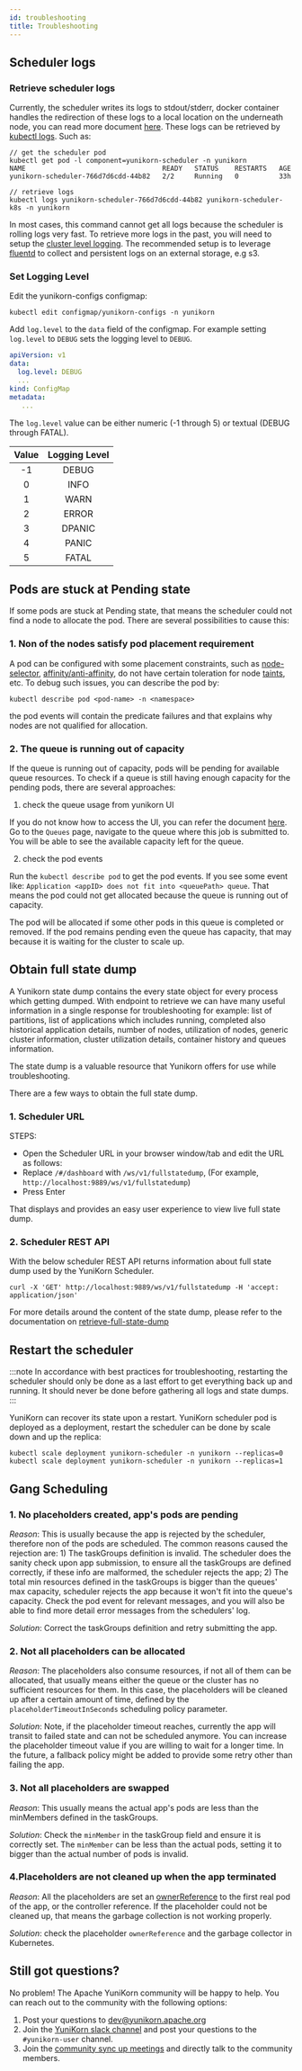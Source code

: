 ```yaml
---
id: troubleshooting
title: Troubleshooting
---
```


<!--
 * Licensed to the Apache Software Foundation (ASF) under one
 * or more contributor license agreements.  See the NOTICE file
 * distributed with this work for additional information
 * regarding copyright ownership.  The ASF licenses this file
 * to you under the Apache License, Version 2.0 (the
 * "License"); you may not use this file except in compliance
 * with the License.  You may obtain a copy of the License at
 *
 *     http://www.apache.org/licenses/LICENSE-2.0
 *
 * Unless required by applicable law or agreed to in writing, software
 * distributed under the License is distributed on an "AS IS" BASIS,
 * WITHOUT WARRANTIES OR CONDITIONS OF ANY KIND, either express or implied.
 * See the License for the specific language governing permissions and
 * limitations under the License.
 -->
 
## Scheduler logs

### Retrieve scheduler logs

Currently, the scheduler writes its logs to stdout/stderr, docker container handles the redirection of these logs to a
local location on the underneath node, you can read more document [here](https://docs.docker.com/config/containers/logging/configure/).
These logs can be retrieved by [kubectl logs](https://kubernetes.io/docs/reference/generated/kubectl/kubectl-commands#logs). Such as:

```shell script
// get the scheduler pod
kubectl get pod -l component=yunikorn-scheduler -n yunikorn
NAME                                  READY   STATUS    RESTARTS   AGE
yunikorn-scheduler-766d7d6cdd-44b82   2/2     Running   0          33h

// retrieve logs
kubectl logs yunikorn-scheduler-766d7d6cdd-44b82 yunikorn-scheduler-k8s -n yunikorn
```

In most cases, this command cannot get all logs because the scheduler is rolling logs very fast. To retrieve more logs in
the past, you will need to setup the [cluster level logging](https://kubernetes.io/docs/concepts/cluster-administration/logging/#cluster-level-logging-architectures).
The recommended setup is to leverage [fluentd](https://www.fluentd.org/) to collect and persistent logs on an external storage, e.g s3. 

### Set Logging Level

Edit the yunikorn-configs configmap:

```shell script
kubectl edit configmap/yunikorn-configs -n yunikorn
```

Add `log.level` to the `data` field of the configmap. For example setting `log.level` to `DEBUG` sets the logging
level to `DEBUG`.

```yaml
apiVersion: v1
data:
  log.level: DEBUG
  ...
kind: ConfigMap
metadata:
   ...
```

The `log.level` value can be either numeric (-1 through 5) or textual (DEBUG through FATAL).

| Value  | Logging Level |
|:------:|:-------------:|
|   -1   |     DEBUG     | 
|    0   |     INFO      |
|    1   |     WARN      |
|    2   |     ERROR     |
|    3   |     DPANIC    |
|    4   |     PANIC     |
|    5   |     FATAL     |

## Pods are stuck at Pending state

If some pods are stuck at Pending state, that means the scheduler could not find a node to allocate the pod. There are
several possibilities to cause this:

### 1. Non of the nodes satisfy pod placement requirement

A pod can be configured with some placement constraints, such as [node-selector](https://kubernetes.io/docs/concepts/scheduling-eviction/assign-pod-node/#nodeselector),
[affinity/anti-affinity](https://kubernetes.io/docs/concepts/scheduling-eviction/assign-pod-node/#affinity-and-anti-affinity),
do not have certain toleration for node [taints](https://kubernetes.io/docs/concepts/scheduling-eviction/taint-and-toleration/), etc.
To debug such issues, you can describe the pod by:

```shell script
kubectl describe pod <pod-name> -n <namespace>
```

the pod events will contain the predicate failures and that explains why nodes are not qualified for allocation.

### 2. The queue is running out of capacity

If the queue is running out of capacity, pods will be pending for available queue resources. To check if a queue is still
having enough capacity for the pending pods, there are several approaches:

1) check the queue usage from yunikorn UI

If you do not know how to access the UI, you can refer the document [here](../get_started/get_started.md#access-the-web-ui). Go
to the `Queues` page, navigate to the queue where this job is submitted to. You will be able to see the available capacity
left for the queue.

2) check the pod events

Run the `kubectl describe pod` to get the pod events. If you see some event like:
`Application <appID> does not fit into <queuePath> queue`. That means the pod could not get allocated because the queue
is running out of capacity.

The pod will be allocated if some other pods in this queue is completed or removed. If the pod remains pending even
the queue has capacity, that may because it is waiting for the cluster to scale up.

## Obtain full state dump

A Yunikorn state dump contains the every state object for every process which getting dumped. With endpoint to retrieve we can have many useful information in a single response for troubleshooting for example:  list of partitions, list of applications which includes running, completed also historical application details, number of nodes, utilization of nodes, generic cluster information, cluster utilization details, container history and queues information. 

The state dump is a valuable resource that Yunikorn offers for use while troubleshooting.

There are a few ways to obtain the full state dump.

### 1. Scheduler URL

STEPS:
* Open the Scheduler URL in your browser window/tab and edit the URL as follows:
* Replace `/#/dashboard` with `/ws/v1/fullstatedump`, (For example, `http://localhost:9889/ws/v1/fullstatedump`)
* Press Enter

That displays and provides an easy user experience to view live full state dump.

### 2. Scheduler REST API  

With the below scheduler REST API returns information about full state dump used by the YuniKorn Scheduler.

`curl -X 'GET' http://localhost:9889/ws/v1/fullstatedump -H 'accept: application/json'`

For more details around the content of the state dump, please refer to the documentation on [retrieve-full-state-dump](api/scheduler.md#retrieve-full-state-dump)

## Restart the scheduler

:::note
In accordance with best practices for troubleshooting, restarting the scheduler should only be done as a last effort to get everything back up and running. It should never be done before gathering all logs and state dumps.
:::

YuniKorn can recover its state upon a restart. YuniKorn scheduler pod is deployed as a deployment, restart the scheduler
can be done by scale down and up the replica:

```shell script
kubectl scale deployment yunikorn-scheduler -n yunikorn --replicas=0
kubectl scale deployment yunikorn-scheduler -n yunikorn --replicas=1
```

## Gang Scheduling

### 1. No placeholders created, app's pods are pending

*Reason*: This is usually because the app is rejected by the scheduler, therefore non of the pods are scheduled.
The common reasons caused the rejection are: 1) The taskGroups definition is invalid. The scheduler does the
sanity check upon app submission, to ensure all the taskGroups are defined correctly, if these info are malformed,
the scheduler rejects the app; 2) The total min resources defined in the taskGroups is bigger than the queues' max
capacity, scheduler rejects the app because it won't fit into the queue's capacity. Check the pod event for relevant messages,
and you will also be able to find more detail error messages from the schedulers' log.

*Solution*: Correct the taskGroups definition and retry submitting the app. 

### 2. Not all placeholders can be allocated

*Reason*: The placeholders also consume resources, if not all of them can be allocated, that usually means either the queue
or the cluster has no sufficient resources for them. In this case, the placeholders will be cleaned up after a certain
amount of time, defined by the `placeholderTimeoutInSeconds` scheduling policy parameter.

*Solution*: Note, if the placeholder timeout reaches, currently the app will transit to failed state and can not be scheduled
anymore. You can increase the placeholder timeout value if you are willing to wait for a longer time. In the future, a fallback policy
might be added to provide some retry other than failing the app.

### 3. Not all placeholders are swapped

*Reason*: This usually means the actual app's pods are less than the minMembers defined in the taskGroups.

*Solution*: Check the `minMember` in the taskGroup field and ensure it is correctly set. The `minMember` can be less than
the actual pods, setting it to bigger than the actual number of pods is invalid.

### 4.Placeholders are not cleaned up when the app terminated

*Reason*: All the placeholders are set an [ownerReference](https://kubernetes.io/docs/concepts/workloads/controllers/garbage-collection/#owners-and-dependents)
to the first real pod of the app, or the controller reference. If the placeholder could not be cleaned up, that means
the garbage collection is not working properly. 

*Solution*: check the placeholder `ownerReference` and the garbage collector in Kubernetes.    


## Still got questions?

No problem! The Apache YuniKorn community will be happy to help. You can reach out to the community with the following options:

1. Post your questions to dev@yunikorn.apache.org
2. Join the [YuniKorn slack channel](https://join.slack.com/t/yunikornworkspace/shared_invite/enQtNzAzMjY0OTI4MjYzLTBmMDdkYTAwNDMwNTE3NWVjZWE1OTczMWE4NDI2Yzg3MmEyZjUyYTZlMDE5M2U4ZjZhNmYyNGFmYjY4ZGYyMGE) and post your questions to the `#yunikorn-user` channel.
3. Join the [community sync up meetings](http://yunikorn.apache.org/community/get_involved#community-meetings) and directly talk to the community members. 
